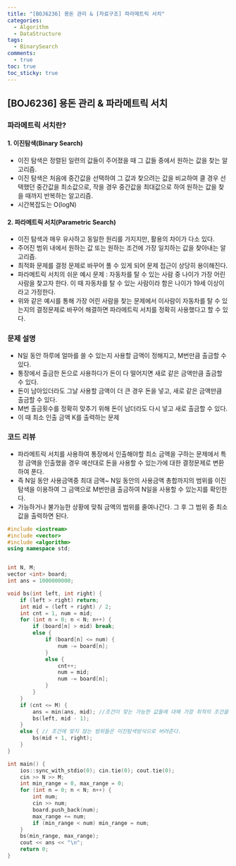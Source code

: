 ```yaml
---
title: "[BOJ6236] 용돈 관리 & [자료구조] 파라메트릭 서치"
categories:
  - Algorithm
  - DataStructure
tags:
  - BinarySearch
comments:
  - true
toc: true
toc_sticky: true
---
```

## [BOJ6236] 용돈 관리 & 파라메트릭 서치

### 파라메트릭 서치란?

#### 1. 이진탐색(Binary Search)
* 이진 탐색은 정렬된 일련의 값들이 주어졌을 때 그 값들 중에서 원하는 값을 찾는 알고리즘.
* 이진 탐색은 처음에 중간값을 선택하여 그 값과 찾으려는 값을 비교하여 클 경우 선택했던 중간값을 최소값으로, 작을 경우 중간값을 최대값으로 하여 원하는 값을 찾을 때까지 반복하는 알고리즘.
* 시간복잡도는 O(logN)

#### 2. 파라메트릭 서치(Parametric Search)
* 이진 탐색과 매우 유사하고 동일한 원리를 가지지만, 활용의 차이가 다소 있다.
* 주어진 범위 내에서 원하는 값 또는 원하는 조건에 가장 일치하는 값을 찾아내는 알고리즘.
* 최적화 문제를 결정 문제로 바꾸어 풀 수 있게 되어 문제 접근이 상당히 용이해진다.
* 파라메트릭 서치의 쉬운 예시 문제 : 자동차를 탈 수 있는 사람 중 나이가 가장 어린 사람을 찾고자 한다. 이 때 자동차를 탈 수 있는 사람이라 함은 나이가 19세 이상이라고 가정한다.
* 위와 같은 예시를 통해 가장 어린 사람을 찾는 문제에서 이사람이 자동차를 탈 수 있는지의 결정문제로 바꾸어 해결하면 파라메트릭 서치를 정확히 사용했다고 할 수 있다.

### 문제 설명
* N일 동안 하루에 얼마를 쓸 수 있는지 사용할 금액이 정해지고, M번만큼 출금할 수 있다.
* 통장에서 출금한 돈으로 사용하다가 돈이 다 떨어지면 새로 같은 금액만큼 출금할 수 있다.
* 돈이 남아있더라도 그날 사용할 금액이 더 큰 경우 돈을 넣고, 새로 같은 금액만큼 출금할 수 있다.
* M번 출금횟수를 정확히 맞추기 위해 돈이 남더라도 다시 넣고 새로 출금할 수 있다.
* 이 때 최소 인출 금액 K를 출력하는 문제

### 코드 리뷰
* 파라메트릭 서치를 사용하여 통장에서 인출해야할 최소 금액을 구하는 문제에서 특정 금액을 인출했을 경우 예산대로 돈을 사용할 수 있는가에 대한 결정문제로 변환하여 푼다.
* 즉 N일 동안 사용금액중 최대 금액~ N일 동안의 사용금액 총합까지의 범위를 이진탐색을 이용하여 그 금액으로 M번만큼 출금하여 N일을 사용할 수 있는지를 확인한다.
* 가능하거나 불가능한 상황에 맞춰 금액의 범위를 줄여나간다. 그 후 그 범위 중 최소 값을 출력하면 된다.

```cpp
#include <iostream>
#include <vector>
#include <algorithm>
using namespace std;


int N, M;
vector <int> board;
int ans = 1000000000;

void bs(int left, int right) {
	if (left > right) return;
	int mid = (left + right) / 2;
	int cnt = 1, num = mid;
	for (int n = 0; n < N; n++) {
		if (board[n] > mid) break;
		else {
			if (board[n] <= num) {
				num -= board[n];
			}
			else {
				cnt++;
				num = mid;
				num -= board[n];
			}
		}
	}
	if (cnt <= M) {
		ans = min(ans, mid); //조건이 맞는 가능한 값들에 대해 가장 최적의 조건을 찾아가는 과정
		bs(left, mid - 1);
	}
	else { // 조건에 맞지 않는 범위들은 이진탐색방식으로 버려준다.
		bs(mid + 1, right);
	}
}

int main() {
	ios::sync_with_stdio(0); cin.tie(0); cout.tie(0);
	cin >> N >> M;
	int min_range = 0, max_range = 0;
	for (int n = 0; n < N; n++) {
		int num;
		cin >> num;
		board.push_back(num);
		max_range += num;
		if (min_range < num) min_range = num;
	}
	bs(min_range, max_range);
	cout << ans << "\n";
	return 0;
}
```


